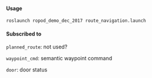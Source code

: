 #### Usage
```
roslaunch ropod_demo_dec_2017 route_navigation.launch
```

#### Subscribed to
`planned_route`: not used?

`waypoint_cmd`: semantic waypoint command

`door`: door status
